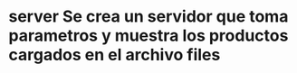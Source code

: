 # server Se crea un servidor que toma parametros y muestra los productos cargados en el archivo files